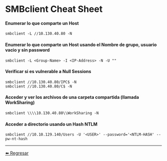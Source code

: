 # SMBclient Cheat Sheet

#### Enumerar lo que comparte un Host
```
smbclient -L //10.130.40.80 -N
```

#### Enumerar lo que comparte un Host usando el Nombre de grupo, usuario vacio y sin password
```
smbclient -L <Group-Name> -I <IP-Address> -N -U ""
```

#### Verificar si es vulnerable a Null Sessions
```
smbclient //10.130.40.80/IPC$ -N
smbclient //10.130.40.80/C$ -N
```

#### Acceder y ver los archivos de una carpeta compartida (llamada WorkSharing)
```
smbclient \\\\10.130.40.80\\WorkSharing -N
```

#### Acceder a directorio usando un Hash NTLM
```
smbclient //10.10.129.140/Users -U '<USER>' --password='<NTLM-HASH' --pw-nt-hash
```

---

[:arrow_left: Regresar](https://github.com/m4lal0/cheatsheets)